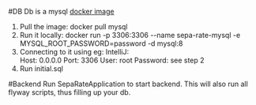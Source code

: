 #DB
Db is a mysql [docker image](https://hub.docker.com/_/mysql)
1. Pull the image: docker pull mysql
2. Run it locally: 
docker run -p 3306:3306 --name sepa-rate-mysql -e MYSQL_ROOT_PASSWORD=password -d mysql:8
3. Connecting to it using eg: IntelliJ:  
    Host: 0.0.0.0
    Port: 3306
    User: root
    Password: see step 2
4. Run initial.sql
    
#Backend
Run SepaRateApplication to start backend. This will also run all flyway scripts, thus filling up your db.
 